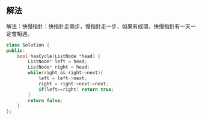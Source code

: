 ## 解法

解法：快慢指針：快指針走兩步，慢指針走一步，如果有成環，快慢指針有一天一定會相遇。

```cpp
class Solution {
public:
    bool hasCycle(ListNode *head) {
        ListNode* left = head;
        ListNode* right = head;
        while(right && right->next){
            left = left->next;
            right = right->next->next;
            if(left==right) return true;
        }
        return false;
    }
};
```
